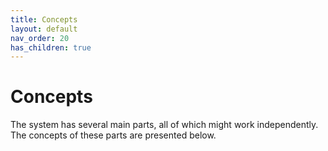 ```yaml
---
title: Concepts
layout: default
nav_order: 20
has_children: true
---
```

# Concepts

The system has several main parts, all of which might work independently. The concepts of these parts are presented below.
